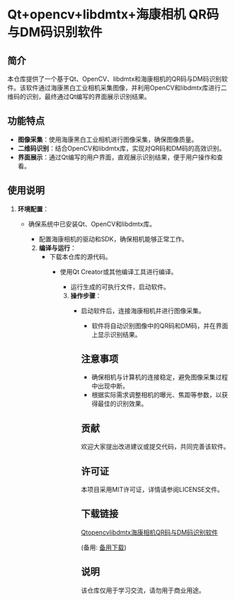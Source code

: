 # Qt+opencv+libdmtx+海康相机 QR码与DM码识别软件

## 简介
本仓库提供了一个基于Qt、OpenCV、libdmtx和海康相机的QR码与DM码识别软件。该软件通过海康黑白工业相机采集图像，并利用OpenCV和libdmtx库进行二维码的识别，最终通过Qt编写的界面展示识别结果。

## 功能特点
- **图像采集**：使用海康黑白工业相机进行图像采集，确保图像质量。
- **二维码识别**：结合OpenCV和libdmtx库，实现对QR码和DM码的高效识别。
- **界面展示**：通过Qt编写的用户界面，直观展示识别结果，便于用户操作和查看。

## 使用说明
1. **环境配置**：
   - 确保系统中已安装Qt、OpenCV和libdmtx库。
      - 配置海康相机的驱动和SDK，确保相机能够正常工作。

      2. **编译与运行**：
         - 下载本仓库的源代码。
            - 使用Qt Creator或其他编译工具进行编译。
               - 运行生成的可执行文件，启动软件。

               3. **操作步骤**：
                  - 启动软件后，连接海康相机并进行图像采集。
                     - 软件将自动识别图像中的QR码和DM码，并在界面上显示识别结果。

                     ## 注意事项
                     - 确保相机与计算机的连接稳定，避免图像采集过程中出现中断。
                     - 根据实际需求调整相机的曝光、焦距等参数，以获得最佳的识别效果。

                     ## 贡献
                     欢迎大家提出改进建议或提交代码，共同完善该软件。

                     ## 许可证
                     本项目采用MIT许可证，详情请参阅LICENSE文件。

                     ## 下载链接
                     [Qtopencvlibdmtx海康相机QR码与DM码识别软件](https://pan.quark.cn/s/c43044155851) 

                     (备用: [备用下载](https://pan.baidu.com/s/1y9l_-CX6BmKWRwxRa58txw?pwd=t7wg))

                     ## 说明

                     该仓库仅用于学习交流，请勿用于商业用途。
